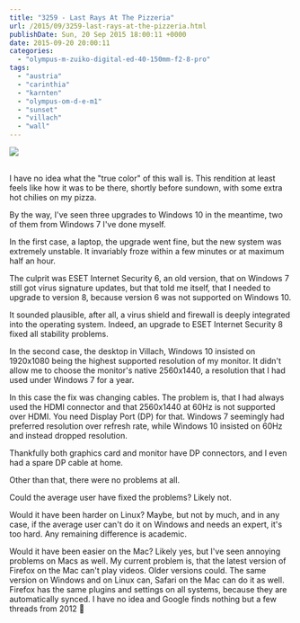 ```yaml
---
title: "3259 - Last Rays At The Pizzeria"
url: /2015/09/3259-last-rays-at-the-pizzeria.html
publishDate: Sun, 20 Sep 2015 18:00:11 +0000
date: 2015-09-20 20:00:11
categories: 
  - "olympus-m-zuiko-digital-ed-40-150mm-f2-8-pro"
tags: 
  - "austria"
  - "carinthia"
  - "karnten"
  - "olympus-om-d-e-m1"
  - "sunset"
  - "villach"
  - "wall"
---
```

<div class="container">
<div class="center"><a target="_blank" href="https://d25zfm9zpd7gm5.cloudfront.net/1200x1200/2015/20150731_200027_lr.jpg"><img class="webfeedsFeaturedVisual" src="https://d25zfm9zpd7gm5.cloudfront.net/0600x0600/2015/20150731_200027_lr.jpg" /></a></div>
</div>
<br />

I have no idea what the "true color" of this wall is. This rendition at least feels like how it was to be there, shortly before sundown, with some extra hot chilies on my pizza.

By the way, I've seen three upgrades to Windows 10 in the meantime, two of them from Windows 7 I've done myself.

In the first case, a laptop, the upgrade went fine, but the new system was extremely unstable. It invariably froze within a few minutes or at maximum half an hour.

The culprit was ESET Internet Security 6, an old version, that on Windows 7 still got virus signature updates, but that told me itself, that I needed to upgrade to version 8, because version 6 was not supported on Windows 10.

It sounded plausible, after all, a virus shield and firewall is deeply integrated into the operating system. Indeed, an upgrade to ESET Internet Security 8 fixed all stability problems.

In the second case, the desktop in Villach, Windows 10 insisted on 1920x1080 being the highest supported resolution of my monitor. It didn't allow me to choose the monitor's native 2560x1440, a resolution that I had used under Windows 7 for a year. 

In this case the fix was changing cables. The problem is, that I had always used the HDMI connector and that 2560x1440 at 60Hz is not supported over HDMI. You need Display Port (DP) for that. Windows 7 seemingly had preferred resolution over refresh rate, while Windows 10 insisted on 60Hz and instead dropped resolution.

Thankfully both graphics card and monitor have DP connectors, and I even had a spare DP cable at home.

Other than that, there were no problems at all.

Could the average user have fixed the problems? Likely not. 

Would it have been harder on Linux? Maybe, but not by much, and in any case, if the average user can't do it on Windows and needs an expert, it's too hard. Any remaining difference is academic.

Would it have been easier on the Mac? Likely yes, but I've seen annoying problems on Macs as well. My current problem is, that the latest version of Firefox on the Mac can't play videos. Older versions could. The same version on Windows and on Linux can, Safari on the Mac can do it as well. Firefox has the same plugins and settings on all systems, because they are automatically synced. I have no idea and Google finds nothing but a few threads from 2012 🙂
